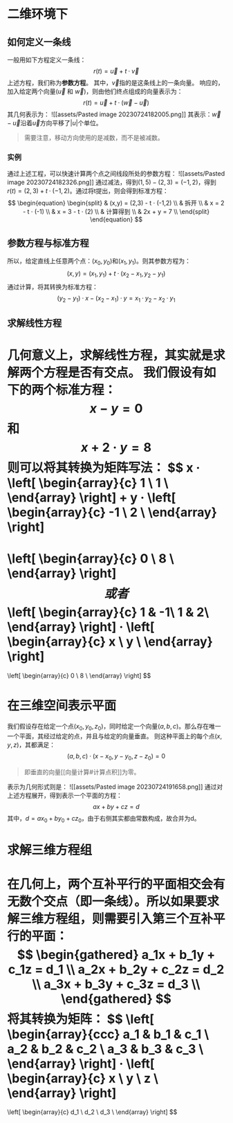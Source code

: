 # 二维环境下
## 如何定义一条线
一般用如下方程定义一条线：
$$
r(t) = \vec{u} + t · \vec{v}
$$
上述方程，我们称为**参数方程**。
其中，$\vec{v}$指的是这条线上的一条向量。
响应的，加入给定两个向量($\vec{u}$ 和 $\vec{w}$)，则由他们终点组成的向量表示为：
$$
r(t) = \vec{u} + t · (\vec{w} - \vec{u})
$$
其几何表示为：
![[assets/Pasted image 20230724182005.png]]
其表示：$\vec{w}-\vec{u}$沿着$\vec{u}$方向平移了$|u|$个单位。
> 需要注意，移动方向使用的是减数，而不是被减数。
### 实例
通过上述工程，可以快速计算两个点之间线段所处的参数方程：
![[assets/Pasted image 20230724182326.png]]
通过减法，得到$(1,5) - (2,3) =(-1,2)$，得到$r(t) = (2,3) + t · (-1,2)$。通过将t提出，则会得到标准方程：
$$
\begin{equation}
\begin{split}
 &	(x,y) = (2,3) - t · (-1,2) \\
 &   拆开 \\
 &	x = 2 - t · (-1) \\
 &	x = 3 - t · (2) \\
 &   计算得到 \\
 &	2x + y = 7 \\
\end{split}
\end{equation}
$$
## 参数方程与标准方程
所以，给定直线上任意两个点：$(x_0, y_0)$和$(x_1, y_1)$。则其参数方程为：
$$
(x,y) = (x_1, y_1) + t · (x_2 - x_1, y_2 - y_1)
$$
通过计算，将其转换为标准方程：
$$
(y_2 - y_1) · x - (x_2 - x_1) · y = x_1 · y_2 - x_2 · y_1
$$
## 求解线性方程
几何意义上，求解线性方程，其实就是求解两个方程是否有交点。
我们假设有如下的两个标准方程：
$$
x - y = 0
$$
和
$$
x + 2·y = 8
$$
则可以将其转换为矩阵写法：
$$
x · 
\left[
	\begin{array}{c}
	1 \\
	1 \\
	\end{array}
\right] 
+ 
y · 
\left[
	\begin{array}{c}
	-1 \\
	2 \\
	\end{array}
\right] 
=
\left[
	\begin{array}{c}
	0 \\
	8 \\
	\end{array}
\right] 
$$
或者
$$
\left[
	\begin{array}{c}
	1 & -1\\
	1 & 2\\
	\end{array}
\right] 
·
\left[
	\begin{array}{c}
	x \\
	y \\
	\end{array}
\right]
=
\left[
	\begin{array}{c}
	0 \\
	8 \\
	\end{array}
\right]
$$
# 在三维空间表示平面
我们假设存在给定一个点$(x_0, y_0, z_0)$，同时给定一个向量$(a,b,c)$。那么存在唯一一个平面，其经过给定的点，并且与给定的向量垂直。
则这种平面上的每个点$(x,y,z)$，其都满足：
$$
(a,b,c) · (x-x_0, y-y_0, z-z_0) = 0
$$
> 即垂直的向量[[向量计算#计算点积]]为零。

表示为几何形式则是：
![[assets/Pasted image 20230724191658.png]]
通过对上述方程展开，得到表示一个平面的方程：
$$
ax + by + cz = d
$$
其中，$d=ax_0+by_0+cz_0$，由于右侧其实都由常数构成，故合并为d。

# 求解三维方程组
在几何上，两个互补平行的平面相交会有无数个交点（即一条线）。所以如果要求解三维方程组，则需要引入第三个互补平行的平面：
$$
\begin{gathered}
a_1x + b_1y + c_1z = d_1 \\
a_2x + b_2y + c_2z = d_2 \\
a_3x + b_3y + c_3z = d_3 \\
\end{gathered}
$$
将其转换为矩阵：
$$
\left[
	\begin{array}{ccc}
	a_1 & b_1 & c_1 \\
	a_2 & b_2 & c_2 \\
	a_3 & b_3 & c_3 \\
	\end{array}
\right] 
·
\left[
	\begin{array}{c}
	x \\
	y \\
	z \\
	\end{array}
\right]
=
\left[
	\begin{array}{c}
	d_1 \\
	d_2 \\
	d_3 \\
	\end{array}
\right]
$$
